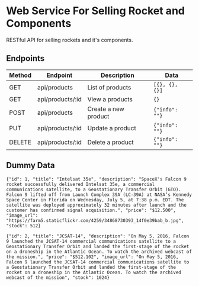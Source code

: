 # Web Service For Selling Rocket and Components

RESTful API for selling rockets and it's components.

## Endpoints

| Method  | Endpoint          | Description                 | Data                  |
|---------|-------------------|-----------------------------|-----------------------|
| GET     | api/products      | List of products            | `[{}, {}, {}]`        |
| GET     | api/products/:id  | View a products             | `{}`                  |
| POST    | api/products      | Create a new product        | `{"info": ""}`        |
| PUT     | api/products/:id  | Update a product            | `{"info": ""}`        |
| DELETE  | api/products/:id  | Delete a product            | `{"info": ""}`        |

## Dummy Data

```
{"id": 1, "title": "Intelsat 35e", "description": "SpaceX's Falcon 9 rocket successfully delivered Intelsat 35e, a commercial communications satellite, to a Geostationary Transfer Orbit (GTO). Falcon 9 lifted off from Launch Complex 39A (LC-39A) at NASA’s Kennedy Space Center in Florida on Wednesday, July 5, at 7:38 p.m. EDT. The satellite was deployed approximately 32 minutes after launch and the customer has confirmed signal acquisition.", "price": "$12.500", "image_url": "https://farm5.staticflickr.com/4259/34868730393_14f0e39bab_b.jpg", "stock": 512}
```
```
{"id": 2, "title": "JCSAT-14", "description": "On May 5, 2016, Falcon 9 launched the JCSAT-14 commercial communications satellite to a Geostationary Transfer Orbit and landed the first-stage of the rocket on a droneship in the Atlantic Ocean. To watch the archived webcast of the mission.", "price": "$512.102", "image_url": "On May 5, 2016, Falcon 9 launched the JCSAT-14 commercial communications satellite to a Geostationary Transfer Orbit and landed the first-stage of the rocket on a droneship in the Atlantic Ocean. To watch the archived webcast of the mission", "stock": 1024}